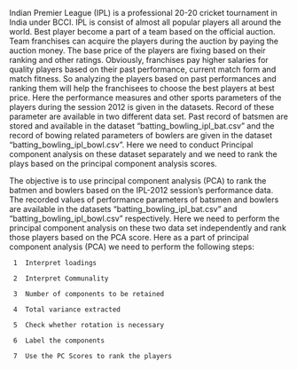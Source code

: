 Indian Premier League (IPL) is a professional 20-20 cricket tournament in India under BCCI. IPL is consist of almost all popular players all around the world.  Best player become a part of a team based on the official auction. Team franchises can acquire the players during the auction by paying the auction money. The base price of the players are fixing based on their ranking and other ratings. Obviously, franchises pay higher salaries for quality players based on their past performance, current match form and match fitness. So analyzing the players based on past performances and ranking them will help the franchisees to choose the best players at best price.
Here the performance measures and other sports parameters of the players during the session 2012 is given in the datasets. Record of these parameter are available in two different data set. Past record of batsmen are stored and available in the dataset “batting_bowling_ipl_bat.csv” and the record of bowing related parameters of bowlers are given in the dataset “batting_bowling_ipl_bowl.csv”. Here we need to conduct Principal component analysis on these dataset separately and we need to rank the plays based on the principal component analysis scores.


The objective is to use principal component analysis (PCA) to rank the batmen and bowlers based on the IPL-2012 session’s performance data. The recorded values of performance parameters of batsmen and bowlers are available in the datasets “batting_bowling_ipl_bat.csv” and “batting_bowling_ipl_bowl.csv” respectively. Here we need to perform the principal component analysis on these two data set independently and rank those players based on the PCA score. Here as a part of principal component analysis (PCA) we need to perform the following steps:

     1	Interpret loadings

     2	Interpret Communality

     3	Number of components to be retained

     4	Total variance extracted

     5	Check whether rotation is necessary

     6	Label the components

     7	Use the PC Scores to rank the players
